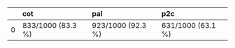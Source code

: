 |    | cot               | pal               | p2c               |
|---:|:------------------|:------------------|:------------------|
|  0 | 833/1000 (83.3 %) | 923/1000 (92.3 %) | 631/1000 (63.1 %) |